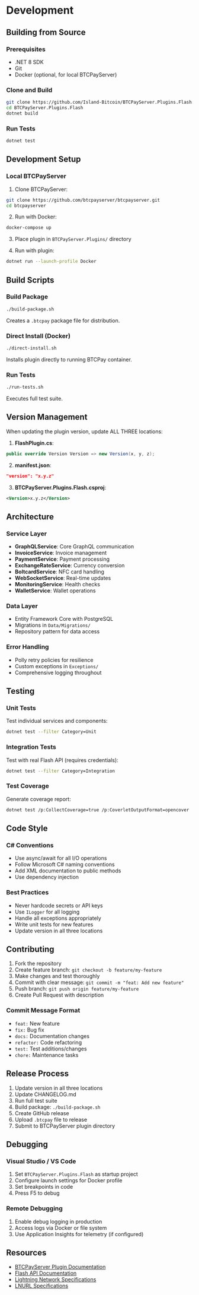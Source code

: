 # Development

## Building from Source

### Prerequisites
- .NET 8 SDK
- Git
- Docker (optional, for local BTCPayServer)

### Clone and Build

```bash
git clone https://github.com/Island-Bitcoin/BTCPayServer.Plugins.Flash.git
cd BTCPayServer.Plugins.Flash
dotnet build
```

### Run Tests

```bash
dotnet test
```

## Development Setup

### Local BTCPayServer

1. Clone BTCPayServer:
```bash
git clone https://github.com/btcpayserver/btcpayserver.git
cd btcpayserver
```

2. Run with Docker:
```bash
docker-compose up
```

3. Place plugin in `BTCPayServer.Plugins/` directory

4. Run with plugin:
```bash
dotnet run --launch-profile Docker
```

## Build Scripts

### Build Package
```bash
./build-package.sh
```
Creates a `.btcpay` package file for distribution.

### Direct Install (Docker)
```bash
./direct-install.sh
```
Installs plugin directly to running BTCPay container.

### Run Tests
```bash
./run-tests.sh
```
Executes full test suite.

## Version Management

When updating the plugin version, update ALL THREE locations:

1. **FlashPlugin.cs**:
```csharp
public override Version Version => new Version(x, y, z);
```

2. **manifest.json**:
```json
"version": "x.y.z"
```

3. **BTCPayServer.Plugins.Flash.csproj**:
```xml
<Version>x.y.z</Version>
```

## Architecture

### Service Layer
- **GraphQLService**: Core GraphQL communication
- **InvoiceService**: Invoice management
- **PaymentService**: Payment processing
- **ExchangeRateService**: Currency conversion
- **BoltcardService**: NFC card handling
- **WebSocketService**: Real-time updates
- **MonitoringService**: Health checks
- **WalletService**: Wallet operations

### Data Layer
- Entity Framework Core with PostgreSQL
- Migrations in `Data/Migrations/`
- Repository pattern for data access

### Error Handling
- Polly retry policies for resilience
- Custom exceptions in `Exceptions/`
- Comprehensive logging throughout

## Testing

### Unit Tests
Test individual services and components:
```bash
dotnet test --filter Category=Unit
```

### Integration Tests
Test with real Flash API (requires credentials):
```bash
dotnet test --filter Category=Integration
```

### Test Coverage
Generate coverage report:
```bash
dotnet test /p:CollectCoverage=true /p:CoverletOutputFormat=opencover
```

## Code Style

### C# Conventions
- Use async/await for all I/O operations
- Follow Microsoft C# naming conventions
- Add XML documentation to public methods
- Use dependency injection

### Best Practices
- Never hardcode secrets or API keys
- Use `ILogger` for all logging
- Handle all exceptions appropriately
- Write unit tests for new features
- Update version in all three locations

## Contributing

1. Fork the repository
2. Create feature branch: `git checkout -b feature/my-feature`
3. Make changes and test thoroughly
4. Commit with clear message: `git commit -m "feat: Add new feature"`
5. Push branch: `git push origin feature/my-feature`
6. Create Pull Request with description

### Commit Message Format
- `feat:` New feature
- `fix:` Bug fix
- `docs:` Documentation changes
- `refactor:` Code refactoring
- `test:` Test additions/changes
- `chore:` Maintenance tasks

## Release Process

1. Update version in all three locations
2. Update CHANGELOG.md
3. Run full test suite
4. Build package: `./build-package.sh`
5. Create GitHub release
6. Upload `.btcpay` file to release
7. Submit to BTCPayServer plugin directory

## Debugging

### Visual Studio / VS Code
1. Set `BTCPayServer.Plugins.Flash` as startup project
2. Configure launch settings for Docker profile
3. Set breakpoints in code
4. Press F5 to debug

### Remote Debugging
1. Enable debug logging in production
2. Access logs via Docker or file system
3. Use Application Insights for telemetry (if configured)

## Resources

- [BTCPayServer Plugin Documentation](https://docs.btcpayserver.org/Development/Plugins/)
- [Flash API Documentation](https://api.flashapp.me/graphql)
- [Lightning Network Specifications](https://github.com/lightning/bolts)
- [LNURL Specifications](https://github.com/lnurl/luds)